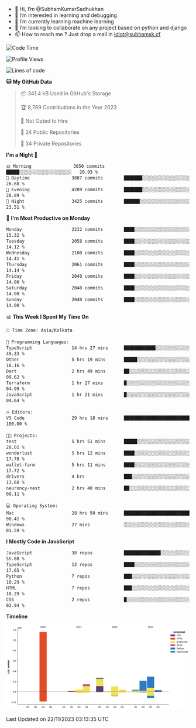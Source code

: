 - 👋 Hi, I’m @SubhamKumarSadhukhan
- 👀 I’m interested in learning and debugging
- 🌱 I’m currently learning machine learning
- 💞️ I’m looking to collaborate on any project based on python and django
- 📫 How to reach me ?
      Just drop a mail in idiot@subhamsk.cf

<!---
SubhamKumarSadhukhan/SubhamKumarSadhukhan is a ✨ special ✨ repository because its `README.md` (this file) appears on your GitHub profile.
You can click the Preview link to take a look at your changes.
--->


<!--START_SECTION:waka-->
![Code Time](http://img.shields.io/badge/Code%20Time-1%2C702%20hrs%2037%20mins-blue)

![Profile Views](http://img.shields.io/badge/Profile%20Views-0-blue)

![Lines of code](https://img.shields.io/badge/From%20Hello%20World%20I%27ve%20Written-2.3%20million%20lines%20of%20code-blue)

**🐱 My GitHub Data** 

> 📦 341.4 kB Used in GitHub's Storage 
 > 
> 🏆 8,789 Contributions in the Year 2023
 > 
> 🚫 Not Opted to Hire
 > 
> 📜 24 Public Repositories 
 > 
> 🔑 34 Private Repositories 
 > 
**I'm a Night 🦉** 

```text
🌞 Morning                3050 commits        █████░░░░░░░░░░░░░░░░░░░░   20.93 % 
🌆 Daytime                3887 commits        ███████░░░░░░░░░░░░░░░░░░   26.68 % 
🌃 Evening                4209 commits        ███████░░░░░░░░░░░░░░░░░░   28.89 % 
🌙 Night                  3425 commits        ██████░░░░░░░░░░░░░░░░░░░   23.51 % 
```
📅 **I'm Most Productive on Monday** 

```text
Monday                   2232 commits        ████░░░░░░░░░░░░░░░░░░░░░   15.32 % 
Tuesday                  2058 commits        ████░░░░░░░░░░░░░░░░░░░░░   14.12 % 
Wednesday                2100 commits        ████░░░░░░░░░░░░░░░░░░░░░   14.41 % 
Thursday                 2061 commits        ████░░░░░░░░░░░░░░░░░░░░░   14.14 % 
Friday                   2040 commits        ████░░░░░░░░░░░░░░░░░░░░░   14.00 % 
Saturday                 2040 commits        ████░░░░░░░░░░░░░░░░░░░░░   14.00 % 
Sunday                   2040 commits        ████░░░░░░░░░░░░░░░░░░░░░   14.00 % 
```


📊 **This Week I Spent My Time On** 

```text
🕑︎ Time Zone: Asia/Kolkata

💬 Programming Languages: 
TypeScript               14 hrs 27 mins      ████████████░░░░░░░░░░░░░   49.33 % 
Other                    5 hrs 19 mins       █████░░░░░░░░░░░░░░░░░░░░   18.16 % 
Dart                     2 hrs 49 mins       ██░░░░░░░░░░░░░░░░░░░░░░░   09.62 % 
Terraform                1 hr 27 mins        █░░░░░░░░░░░░░░░░░░░░░░░░   04.99 % 
JavaScript               1 hr 21 mins        █░░░░░░░░░░░░░░░░░░░░░░░░   04.64 % 

🔥 Editors: 
VS Code                  29 hrs 18 mins      █████████████████████████   100.00 % 

🐱‍💻 Projects: 
test                     5 hrs 51 mins       █████░░░░░░░░░░░░░░░░░░░░   20.01 % 
wonderlust               5 hrs 12 mins       ████░░░░░░░░░░░░░░░░░░░░░   17.78 % 
wallet-farm              5 hrs 11 mins       ████░░░░░░░░░░░░░░░░░░░░░   17.72 % 
drivers                  4 hrs               ███░░░░░░░░░░░░░░░░░░░░░░   13.68 % 
neuroncy-nest            2 hrs 40 mins       ██░░░░░░░░░░░░░░░░░░░░░░░   09.11 % 

💻 Operating System: 
Mac                      28 hrs 50 mins      █████████████████████████   98.41 % 
Windows                  27 mins             ░░░░░░░░░░░░░░░░░░░░░░░░░   01.59 % 
```

**I Mostly Code in JavaScript** 

```text
JavaScript               38 repos            ██████████████░░░░░░░░░░░   55.88 % 
TypeScript               12 repos            ████░░░░░░░░░░░░░░░░░░░░░   17.65 % 
Python                   7 repos             ███░░░░░░░░░░░░░░░░░░░░░░   10.29 % 
HTML                     7 repos             ███░░░░░░░░░░░░░░░░░░░░░░   10.29 % 
CSS                      2 repos             █░░░░░░░░░░░░░░░░░░░░░░░░   02.94 % 
```



**Timeline**

![Lines of Code chart](https://raw.githubusercontent.com/SubhamKumarSadhukhan/SubhamKumarSadhukhan/main/assets/bar_graph.png)


 Last Updated on 22/11/2023 03:13:35 UTC
<!--END_SECTION:waka-->

